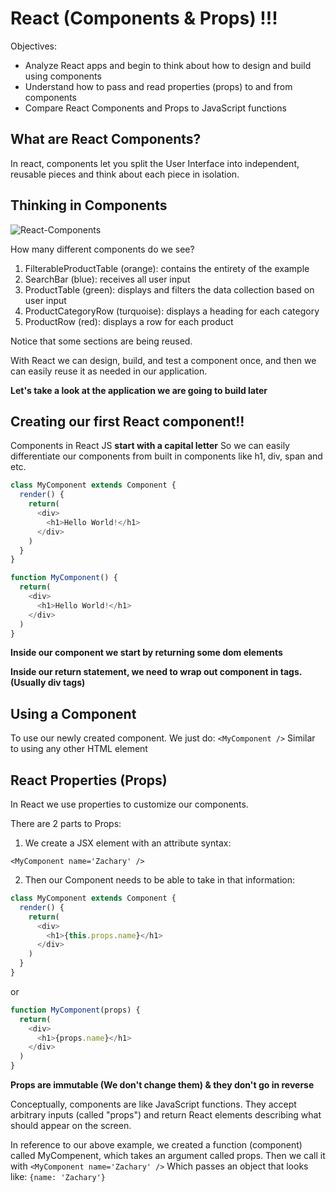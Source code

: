 # React (Components & Props) !!!

Objectives:
* Analyze React apps and begin to think about how to design and build using components
* Understand how to pass and read properties (props) to and from components
* Compare React Components and Props to JavaScript functions

## What are React Components?

In react, components let you split the User Interface into independent, reusable pieces and think about each piece in isolation.

## Thinking in Components

![React-Components](https://facebook.github.io/react/img/blog/thinking-in-react-components.png)

How many different components do we see?

1. FilterableProductTable (orange): contains the entirety of the example
2. SearchBar (blue): receives all user input
3. ProductTable (green): displays and filters the data collection based on user input
4. ProductCategoryRow (turquoise): displays a heading for each category
5. ProductRow (red): displays a row for each product

Notice that some sections are being reused.

With React we can design, build, and test a component once, and then we can easily reuse it as needed in our application.

**Let's take a look at the application we are going to build later**

## Creating our first React component!!

Components in React JS **start with a capital letter**
So we can easily differentiate our components from built in components like h1, div, span and etc.

```JavaScript
class MyComponent extends Component {
  render() {
    return(
      <div>
        <h1>Hello World!</h1>
      </div>
    )
  }
}
```

```JavaScript
function MyComponent() {
  return(
    <div>
      <h1>Hello World!</h1>
    </div>
  )
}
```

**Inside our component we start by returning some dom elements**

**Inside our return statement, we need to wrap out component in tags. (Usually div tags)**


## Using a Component

To use our newly created component. We just do:
`<MyComponent />`
Similar to using any other HTML element

## React Properties (Props)

In React we use properties to customize our components.

There are 2 parts to Props:
1. We create a JSX element with an attribute syntax:

`<MyComponent name='Zachary' />`

2. Then our Component needs to be able to take in that information:

```JavaScript
class MyComponent extends Component {
  render() {
    return(
      <div>
        <h1>{this.props.name}</h1>
      </div>
    )
  }
}
```

or

```JavaScript
function MyComponent(props) {
  return(
    <div>
      <h1>{props.name}</h1>
    </div>
  )
}
```


**Props are immutable (We don't change them) & they don't go in reverse**

Conceptually, components are like JavaScript functions. They accept arbitrary inputs (called "props") and return React elements describing what should appear on the screen.

In reference to our above example, we created a function (component) called MyCompenent, which takes an argument called props. Then we call it with `<MyComponent name='Zachary' />` Which passes an object that looks like: `{name: 'Zachary'}`
